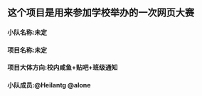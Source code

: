 ## 这个项目是用来参加学校举办的一次网页大赛
#### 小队名称:未定
#### 项目名称:未定
#### 项目大体方向:校内咸鱼+贴吧+班级通知
#### 小队成员:@Heilantg @alone
